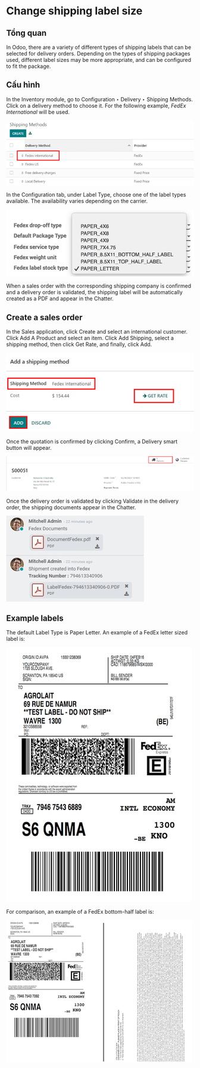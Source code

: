 # Change shipping label size

## Tổng quan

In Odoo, there are a variety of different types of shipping labels that can be selected for delivery
orders. Depending on the types of shipping packages used, different label sizes may be more
appropriate, and can be configured to fit the package.

## Cấu hình

In the Inventory module, go to Configuration ‣ Delivery ‣
Shipping Methods. Click on a delivery method to choose it. For the following example, *FedEx
International* will be used.

![Different shipping methods.](label_type/shipping-options.png)

In the Configuration tab, under Label Type, choose one of the label types
available. The availability varies depending on the carrier.

![Select a label type.](label_type/label-type-dropdown.png)

When a sales order with the corresponding shipping company is confirmed and a delivery order is
validated, the shipping label will be automatically created as a PDF and appear in the
Chatter.

## Create a sales order

In the Sales application, click Create and select an international
customer. Click Add A Product and select an item. Click Add Shipping, select
a shipping method, then click Get Rate, and finally, click Add.

![Add a shipping method and rate to a sales order.](label_type/shipping-rate.png)

Once the quotation is confirmed by clicking Confirm, a Delivery smart button
will appear.

![Delivery order smart button.](label_type/shipping-italy-so.png)

Once the delivery order is validated by clicking Validate in the delivery order, the
shipping documents appear in the Chatter.

![Shipping PDF documents.](label_type/shipping-pdfs.png)

## Example labels

The default Label Type is Paper Letter. An example of a FedEx letter sized
label is:

![Full page letter size FedEx shipping label.](label_type/full-page-fedex.png)

For comparison, an example of a FedEx bottom-half label is:

![Half page letter size FedEx shipping label.](label_type/half-page-fedex.png)
